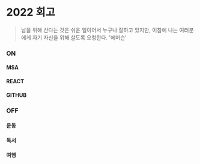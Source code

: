 # 2022 회고

> 남을 위해 산다는 것은 쉬운 일이어서 누구나 잘하고 있지만, 이참에 나는 여러분에게 자기 자신을 위해 살도록 요청한다. '에머슨'

### ON

#### MSA

#### REACT

#### GITHUB

### OFF

#### 운동

#### 독서

#### 여행
